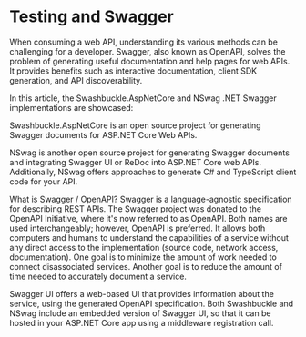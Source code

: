 # Testing and Swagger


When consuming a web API, understanding its various methods can be challenging for a developer. Swagger, also known as OpenAPI, solves the problem of generating useful documentation and help pages for web APIs. It provides benefits such as interactive documentation, client SDK generation, and API discoverability.

In this article, the Swashbuckle.AspNetCore and NSwag .NET Swagger implementations are showcased:

Swashbuckle.AspNetCore is an open source project for generating Swagger documents for ASP.NET Core Web APIs.

NSwag is another open source project for generating Swagger documents and integrating Swagger UI or ReDoc into ASP.NET Core web APIs. Additionally, NSwag offers approaches to generate C# and TypeScript client code for your API.

What is Swagger / OpenAPI?
Swagger is a language-agnostic specification for describing REST APIs. The Swagger project was donated to the OpenAPI Initiative, where it's now referred to as OpenAPI. Both names are used interchangeably; however, OpenAPI is preferred. It allows both computers and humans to understand the capabilities of a service without any direct access to the implementation (source code, network access, documentation). One goal is to minimize the amount of work needed to connect disassociated services. Another goal is to reduce the amount of time needed to accurately document a service.

Swagger UI offers a web-based UI that provides information about the service, using the generated OpenAPI specification. Both Swashbuckle and NSwag include an embedded version of Swagger UI, so that it can be hosted in your ASP.NET Core app using a middleware registration call. 